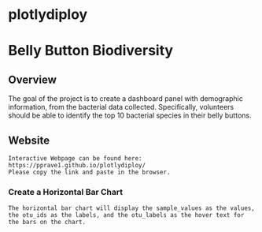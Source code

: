 # plotlydiploy
# Belly Button Biodiversity

## Overview
   The  goal of the project is to create  a dashboard panel with demographic information, from  the bacterial data collected. Specifically,  volunteers should be able to identify    the top 10 bacterial species in their belly buttons.
   
 ## Website
   
    Interactive Webpage can be found here: https://pprave1.github.io/plotlydiploy/
    Please copy the link and paste in the browser.
    
### Create a Horizontal Bar Chart
    The horizontal bar chart will display the sample_values as the values, the otu_ids as the labels, and the otu_labels as the hover text for the bars on the chart.
    
     
